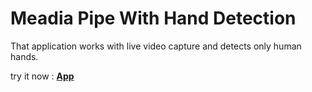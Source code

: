 # Meadia Pipe With Hand Detection

That application works with live video capture and detects only human hands.

try it now : [**App**](https://hanndetection.streamlit.app/)
